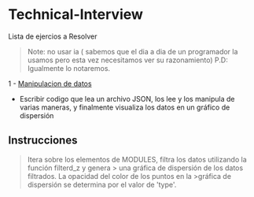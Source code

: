 # Technical-Interview
Lista de ejercios a Resolver
> Note: no usar ia ( sabemos que el dia a dia de un programador la usamos pero esta vez necesitamos ver su razonamiento)
P.D: Igualmente lo notaremos. 

1 - [Manipulacion de datos](prueba.py)
 * Escribir codigo que lea un  archivo JSON, los lee y los manipula de varias maneras, y finalmente visualiza los datos en un gráfico de dispersión

## Instrucciones
> Itera sobre los elementos de MODULES, filtra los datos utilizando la función filterd_z y genera > una gráfica de dispersión de los datos filtrados. La opacidad del color de los puntos en la  >gráfica de dispersión se determina por el valor de 'type'.
